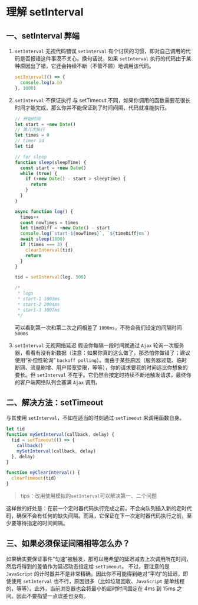 # 理解 setInterval

## 一、setInterval 弊端

1.  `setInterval` 无视代码错误
    `setInterval` 有个讨厌的习惯，即对自己调用的代码是否报错这件事漠不关心。换句话说，如果 `setInterval` 执行的代码由于某种原因出了错，它还会持续不断（不管不顾）地调用该代码。

    ```js
    setInterval(() => {
      console.log(a.b)
    }, 1000)
    ```

2.  `setInterval` 不保证执行
    与 setTimeout 不同，如果你调用的函数需要花很长时间才能完成，那么你并不能保证到了时间间隔，代码就准能执行。

    ```js
    // 开始时间
    let start = +new Date()
    // 第几次执行
    let times = 0
    // timer id
    let tid

    // for sleep
    function sleep(sleepTime) {
      const start = +new Date()
      while (true) {
        if (+new Date() - start > sleepTime) {
          return
        }
      }
    }

    async function log() {
      times++
      const nowTimes = times
      let timeDiff = +new Date() - start
      console.log(`start-${nowTimes}`, `${timeDiff}ms`)
      await sleep(1000)
      if (times === 3) {
        clearInterval(tid)
        return
      }
    }

    tid = setInterval(log, 500)

    /*
     * logs
     * start-1 1003ms
     * start-2 2004ms
     * start-3 3007ms
     */
    ```

    可以看到第一次和第二次之间相差了 `1000ms`，不符合我们设定的间隔时间 `500ms`

3.  `setInterval` 无视网络延迟
    假设你每隔一段时间就通过 `Ajax` 轮询一次服务器，看看有没有新数据（注意：如果你真的这么做了，那恐怕你做错了；建议使用“补偿性轮询” `backoff polling`）。而由于某些原因（服务器过载、临时断网、流量剧增、用户带宽受限，等等），你的请求要花的时间远比你想象的要长。但 `setInterval` 不在乎。它仍然会按定时持续不断地触发请求，最终你的客户端网络队列会塞满 `Ajax` 调用。

## 二、解决方法：setTimeout

与其使用 `setInterval`，不如在适当的时刻通过 `setTimeout` 来调用函数自身。

```js
let tid
function mySetInterval(callback, delay) {
  tid = setTimeout(() => {
    callback()
    mySetInterval(callback, delay)
  }, delay)
}

function myClearInterval() {
  clearTimeout(tid)
}
```

> tips：改用使用模拟的`setInterval`可以解决第一、二个问题

这样做的好处是：在前一个定时器代码执行完成之前，不会向队列插入新的定时代码，确保不会有任何的缺失间隔。而且，它保证在下一次定时器代码执行之前，至少要等待指定的时间间隔。

## 三、如果必须保证间隔相等怎么办？

如果确实要保证事件“匀速”被触发，那可以用希望的延迟减去上次调用所花时间，然后将得到的差值作为延迟动态指定给 `setTimeout`。 不过，要注意的是 `JavaScript` 的计时器并不是非常精确。因此你不可能得到绝对“平均”的延迟，即使使用 `setInterval` 也不行，原因很多（比如垃圾回收、`JavaScript` 是单线程的，等等）。此外，当前浏览器也会将最小的超时时间固定在 4ms 到 15ms 之间。因此不要指望一点误差也没有。
